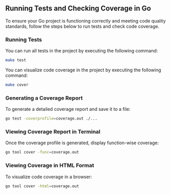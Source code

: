 ## Running Tests and Checking Coverage in Go

To ensure your Go project is functioning correctly and meeting code quality standards, follow the steps below to run tests and check code coverage.

### Running Tests

You can run all tests in the project by executing the following command:

```bash
make test
```

You can visualize code coverage in the project by executing the following command:

```bash
make cover
```

### Generating a Coverage Report

To generate a detailed coverage report and save it to a file:

```bash
go test -coverprofile=coverage.out ./...
```

### Viewing Coverage Report in Terminal

Once the coverage profile is generated, display function-wise coverage:

```bash
go tool cover -func=coverage.out
```

### Viewing Coverage in HTML Format

To visualize code coverage in a browser:

```bash
go tool cover -html=coverage.out
```

